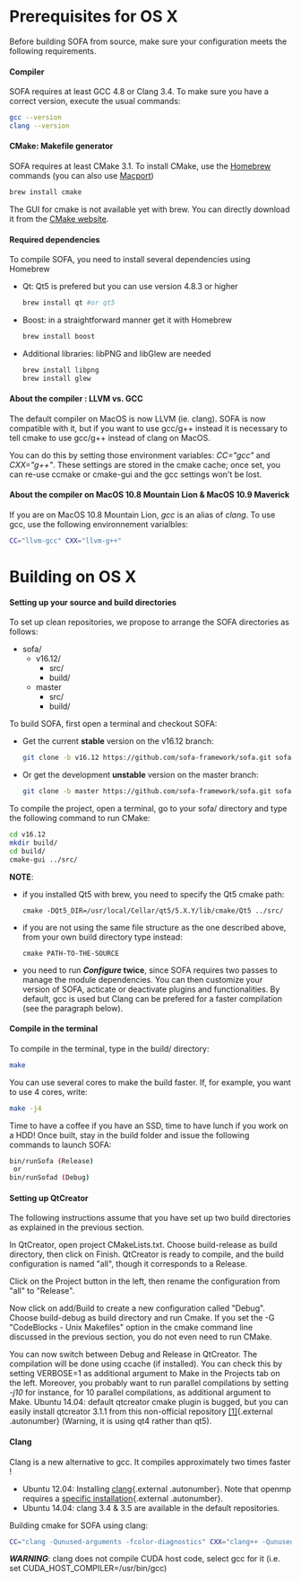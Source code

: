 Prerequisites for OS X
======================

Before building SOFA from source, make sure your configuration meets the
following requirements.

#### Compiler

SOFA requires at least GCC 4.8 or Clang 3.4. To make sure you have a correct version, execute the usual
commands:
```bash
gcc --version
clang --version
```

#### CMake: Makefile generator

SOFA requires at least CMake 3.1. To install CMake, use the
[Homebrew](http://brew.sh/ "Homebrew") commands (you can also use
[Macport](http://www.macports.org/ "Macport"))

```bash
brew install cmake
```
The GUI for cmake is not available yet with brew.
You can directly download it from the [CMake website](https://cmake.org/download/).

#### Required dependencies

To compile SOFA, you need to install several dependencies using Homebrew

-   Qt: Qt5 is prefered but you can use version 4.8.3 or higher

    ```bash
    brew install qt #or qt5
    ```

-   Boost: in a straightforward manner get it with Homebrew

    ```bash
    brew install boost
    ```

-   Additional libraries: libPNG and libGlew are needed

    ```bash
    brew install libpng
    brew install glew
    ```

#### About the compiler : LLVM vs. GCC

The default compiler on MacOS is now LLVM (ie. clang). SOFA is now
compatible with it, but if you want to use gcc/g++ instead it is
necessary to tell cmake to use gcc/g++ instead of clang on MacOS.

You can do this by setting those environment variables: *CC="gcc"* and
*CXX="g++"*. These settings are stored in the cmake cache; once set, you
can re-use ccmake or cmake-gui and the gcc settings won't be lost.

#### About the compiler on MacOS 10.8 Mountain Lion & MacOS 10.9 Maverick

If you are on MacOS 10.8 Mountain Lion, *gcc* is an alias of *clang*. To
use gcc, use the following environnement varialbles:

```bash
CC="llvm-gcc" CXX="llvm-g++"
```

Building on OS X
=================================================

#### Setting up your source and build directories

To set up clean repositories, we propose to arrange the SOFA directories
as follows:

-   sofa/
    -   v16.12/
        -   src/
        -   build/
    -   master
        -   src/
        -   build/

To build SOFA, first open a terminal and checkout SOFA:

-   Get the current **stable** version on the v16.12 branch:

    ``` {.bash .stable}
    git clone -b v16.12 https://github.com/sofa-framework/sofa.git sofa/v16.12/src/
    ```

-   Or get the development **unstable** version on the master branch:

    ``` {.bash .unstable}
    git clone -b master https://github.com/sofa-framework/sofa.git sofa/master/src/
    ```

To compile the project, open a terminal, go to your sofa/ directory and
type the following command to run CMake:

```bash
cd v16.12
mkdir build/
cd build/
cmake-gui ../src/
```

**NOTE**:

-   if you installed Qt5 with brew, you need to specify the Qt5 cmake path:

    ```
    cmake -DQt5_DIR=/usr/local/Cellar/qt5/5.X.Y/lib/cmake/Qt5 ../src/
    ```
    
-   if you are not using the same file structure as the one described above, from your own build directory type instead:

    ```
    cmake PATH-TO-THE-SOURCE
    ```
    
-   you need to run  __*Configure* twice__, since SOFA requires two passes to manage the module dependencies. You can then customize your version of SOFA, acticate or deactivate plugins and functionalities. By default, gcc is used but Clang can be prefered for a faster compilation (see the paragraph below).


#### Compile in the terminal

To compile in the terminal, type in the build/ directory:

```bash
make
```

You can use several cores to make the build faster. If, for example, you
want to use 4 cores, write:

```bash
make -j4
```

Time to have a coffee if you have an SSD, time to have lunch if you work
on a HDD! Once built, stay in the build folder and issue the following
commands to launch SOFA:

```bash
bin/runSofa (Release)
 or
bin/runSofad (Debug)
```

#### Setting up QtCreator

The following instructions assume that you have set up two build
directories as explained in the previous section.

In QtCreator, open project CMakeLists.txt. Choose build-release as build
directory, then click on Finish. QtCreator is ready to compile, and the
build configuration is named "all", though it corresponds to a Release.

Click on the Project button in the left, then rename the configuration
from "all" to "Release".

Now click on add/Build to create a new configuration called "Debug".
Choose build-debug as build directory and run Cmake. If you set the -G
"CodeBlocks - Unix Makefiles" option in the cmake command line discussed
in the previous section, you do not even need to run CMake.

You can now switch between Debug and Release in QtCreator. The
compilation will be done using ccache (if installed). You can check this
by setting VERBOSE=1 as additional argument to Make in the Projects tab
on the left. Moreover, you probably want to run parallel compilations by
setting *-j10* for instance, for 10 parallel compilations, as additional
argument to Make. Ubuntu 14.04: default qtcreator cmake plugin is
bugged, but you can easily install qtcreator 3.1.1 from this
non-official repository
[\[1\]](https://launchpad.net/~alexey-ivanov/+archive/qtcreator "https://launchpad.net/~alexey-ivanov/+archive/qtcreator"){.external
.autonumber} (Warning, it is using qt4 rather than qt5).

#### Clang

Clang is a new alternative to gcc. It compiles approximately two times
faster !

-   Ubuntu 12.04: Installing
    [clang](http://llvm.org/apt/ "http://llvm.org/apt/"){.external
    .autonumber}. Note that openmp requires a [specific
    installation](http://clang-omp.github.io/ "http://clang-omp.github.io"){.external
    .autonumber}.
-   Ubuntu 14.04: clang 3.4 & 3.5 are available in the
    default repositories.

Building cmake for SOFA using clang:

```bash
CC="clang -Qunused-arguments -fcolor-diagnostics" CXX="clang++ -Qunused-arguments -fcolor-diagnostics" cmake -DCMAKE_BUILD_TYPE=Release -G "CodeBlocks - Unix Makefiles" -H/path/to/src/Sofa -B/path/to/build/dir
```

***WARNING***: clang does not compile CUDA host code, select gcc for it
(i.e. set CUDA\_HOST\_COMPILER=/usr/bin/gcc)

